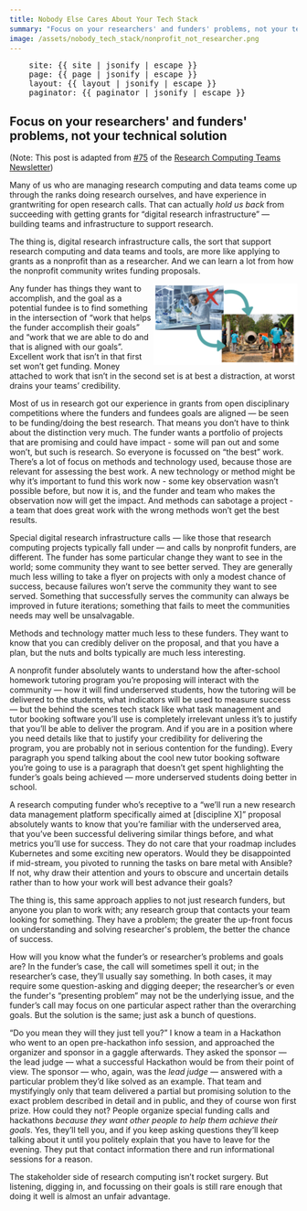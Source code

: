 ```yaml
---
title: Nobody Else Cares About Your Tech Stack
summary: "Focus on your researchers' and funders' problems, not your technical solution"
image: /assets/nobody_tech_stack/nonprofit_not_researcher.png
---
```


<pre>
    site: {{ site | jsonify | escape }}
    page: {{ page | jsonify | escape }}
    layout: {{ layout | jsonify | escape }}
    paginator: {{ paginator | jsonify | escape }}
</pre>

## Focus on your researchers' and funders' problems, not your technical solution

(Note: This post is adapted from [#75](https://newsletter.researchcomputingteams.org/archive/research-computing-teams-link-roundup-22-may-2021/) 
of the [Research Computing Teams Newsletter](https://www.researchcomputingteams.org))

Many of us who are managing research computing and data teams come up through the ranks doing research ourselves, and have
experience in grantwriting for open research calls.  That can actually _hold us back_ from succeeding with getting grants
for &ldquo;digital research infrastructure&rdquo; &mdash; building teams and infrastructure to support research.

The thing is, digital research infrastructure calls, the sort that support research computing and data teams and tools,
are more like applying to grants as a nonprofit than as a researcher.  And we can learn a lot from how the nonprofit
community writes funding proposals.

<img style="float: right; width: 50%" src="/assets/nobody_tech_stack/nonprofit_not_researcher.png"
alt="We're not proposing a research project, we're proposing to solve problems a funder sees for a research community." />

Any funder has things they want to accomplish, and the goal as a potential fundee is to find something in the intersection of
&ldquo;work that helps the funder accomplish their goals&rdquo; and &ldquo;work that we are able to do and that is aligned
with our goals&rdquo;.   Excellent work that isn’t in that first set won’t get funding.  Money attached to work that isn’t
in the second set is at best a distraction, at worst drains your teams’ credibility.

Most of us in research got our experience in grants from open disciplinary competitions where the funders and fundees goals
are aligned &mdash; be seen to be funding/doing the best research.  That means you don’t have to think about the distinction
very much.  The funder wants a portfolio of projects that are promising and could have impact - some will pan out and some
won’t, but such is research.   So everyone is focussed on “the best” work.  There’s a lot of focus on methods and technology
used, because those are relevant for assessing the best work.  A new technology or method might be why it’s important to
fund this work now - some key observation wasn’t possible before, but now it is, and the funder and team who makes the
observation now will get the impact.  And methods can sabotage a project - a team that does great work with the wrong
methods won’t get the best results.

Special digital research infrastructure calls &mdash; like those that research computing projects typically fall under &mdash;
and calls by nonprofit funders, are different.  The funder has some particular change they want to see in the world;
some community they want to see better served.  They are generally much less willing to take a flyer on projects with
only a modest chance of success, because failures won’t serve the community they want to see served.  Something that
successfully serves the community can always be improved in future iterations; something that fails to meet the communities
needs may well be unsalvagable.

Methods and technology matter much less to these funders.  They want to know that you can credibly deliver on the proposal,
and that you have a plan, but the nuts and bolts typically are much less interesting. 

A nonprofit funder absolutely wants to understand how the after-school homework tutoring program you’re proposing will
interact with the community &mdash; how it will find underserved students, how the tutoring will be delivered to the
students, what indicators will be used to measure success &mdash; but the behind the scenes tech stack like what task
management and tutor booking software you’ll use is completely irrelevant unless it’s to justify that you’ll
be able to deliver the program.  And if you are in a position where you need details like that to justify your
credibility for delivering the program, you are probably not in serious contention for the funding).  Every paragraph
you spend talking about the cool new tutor booking software you’re going to use is a paragraph that doesn’t get spent
highlighting the funder’s goals being achieved &mdash; more underserved students doing better in school.
 
A research computing funder who’s receptive to a &ldquo;we’ll run a new research data management platform specifically
aimed at [discipline X]&rdquo; proposal absolutely wants to know that you’re familiar with the underserved area, that
you’ve been successful delivering similar things before, and what metrics you’ll use for success.  They do not care
that your roadmap includes Kubernetes and some exciting new operators.  Would they be disappointed if mid-stream, you
pivoted to running the tasks on bare metal with Ansible?  If not, why draw their attention and yours to obscure and
uncertain details rather than to how your work will best advance their goals?

The thing is, this same approach applies to not just research funders, but anyone you plan to work with; any research
group that contacts your team looking for something.  They have a problem; the greater the up-front focus on understanding
 and solving researcher's problem, the better the chance of success.  

How will you know what the funder’s or researcher’s problems and goals are?  In the funder’s case, the call will sometimes
spell it out; in the researcher’s case, they’ll usually say something.  In both cases, it may require some question-asking
and digging deeper; the researcher’s or even the funder's &ldquo;presenting problem&rdquo; may not be the underlying issue,
and the funder’s call may focus on one particular aspect rather than the overarching goals.  But the solution is the same;
just ask a bunch of questions.

&ldquo;Do you mean they will they just tell you?&rdquo;  I know a team in a Hackathon who went to an open pre-hackathon info
session, and approached the organizer and sponsor in a gaggle afterwards.  They asked the sponsor — the lead judge — what
a successful Hackathon would be from their point of view.  The sponsor — who, again, was the *lead judge* — answered with
a particular problem they’d like solved as an example.  That team and mystifyingly only that team delivered a partial but
promising solution to the exact problem described in detail and in public, and they of course won first prize.  How could
they not?  People organize special funding calls and hackathons *because* *they* *want* *other* *people* *to* *help* *them*
*achieve* *their* *goals*.  Yes, they’ll tell you, and if you keep asking questions they’ll keep talking about it until you politely explain
that you have to leave for the evening.  They put that contact information there and run informational sessions for a reason.

The stakeholder side of research computing isn’t rocket surgery.  But listening, digging in, and focussing on their goals
is still rare enough that doing it well is almost an unfair advantage.
